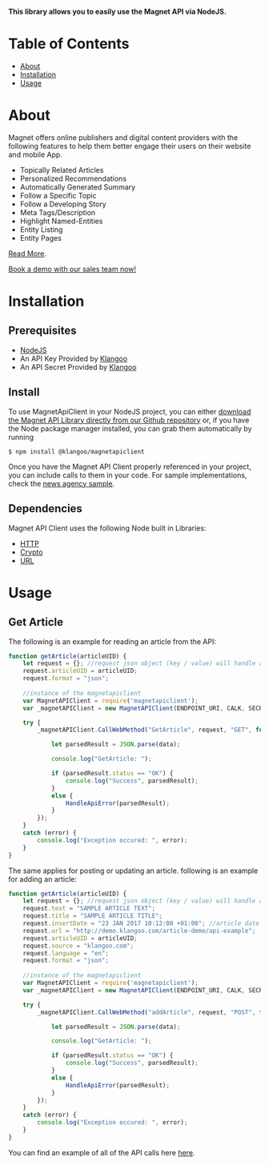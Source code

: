 **This library allows you to easily use the Magnet API via NodeJS.**

# Table of Contents

* [About](#about)
* [Installation](#installation)
* [Usage](#usage)


<a name="about"></a>
# About

Magnet offers online publishers and digital content providers with the following features to help them better engage their users on their website and mobile App.
- Topically Related Articles
- Personalized Recommendations
- Automatically Generated Summary
- Follow a Specific Topic
- Follow a Developing Story
- Meta Tags/Description
- Highlight Named-Entities
- Entity Listing
- Entity Pages

[Read More](http://www.klangoo.com/Engagement.aspx).

[Book a demo with our sales team now!](mailto:sales@klangoo.com)

<a name="installation"></a>
# Installation

## Prerequisites

- [NodeJS](https://nodejs.org/en/download/)
- An API Key Provided by [Klangoo](http://klangoo.com)
- An API Secret Provided by [Klangoo](http://klangoo.com)


## Install

To use MagnetApiClient in your NodeJS project, you can either <a href="https://github.com/Klangoo/MagnetApiClient.Node">download the Magnet API Library directly from our Github repository</a> or, if you have the Node package manager installed, you can grab them automatically by running

```
$ npm install @klangoo/magnetapiclient
```

Once you have the Magnet API Client properly referenced in your project, you can include calls to them in your code.
For sample implementations, check the [news agency sample](https://github.com/Klangoo/MagnetApiClient.Node/blob/master/newsagencysample.js).

## Dependencies

Magnet API Client uses the following Node built in Libraries:
- [HTTP](https://nodejs.org/api/http.html)
- [Crypto](https://nodejs.org/api/crypto.html)
- [URL](https://nodejs.org/api/url.html)


<a name="usage"></a>
# Usage

## Get Article

The following is an example for reading an article from the API:

```javascript
function getArticle(articleUID) {
	let request = {}; //request json object (key / value) will handle all the request parameters.
	request.articleUID = articleUID;
	request.format = "json";
  
	//instance of the magnetapiclient 
	var MagnetAPIClient = require('magnetapiclient');
	var _magnetAPIClient = new MagnetAPIClient(ENDPOINT_URI, CALK, SECRET_KEY);

	try {
		_magnetAPIClient.CallWebMethod("GetArticle", request, "GET", function (data) {

			let parsedResult = JSON.parse(data);

			console.log("GetArticle: ");

			if (parsedResult.status == "OK") {
				console.log("Success", parsedResult);
			}
			else {
				HandleApiError(parsedResult);
			}
		});
	}
	catch (error) {
		console.log("Exception occured: ", error);
	}
}
```

The same applies for posting or updating an article. following is an example for adding an article:

```javascript
function getArticle(articleUID) {
	let request = {}; //request json object (key / value) will handle all the request parameters.
	request.text = "SAMPLE ARTICLE TEXT";
	request.title = "SAMPLE ARTICLE TITLE";
	request.insertDate = "23 JAN 2017 10:12:00 +01:00"; //article date
	request.url = "http://demo.klangoo.com/article-demo/api-example";
	request.articleUID = articleUID;
	request.source = "klangoo.com";
	request.language = "en";
	request.format = "json";
  
	//instance of the magnetapiclient 
	var MagnetAPIClient = require('magnetapiclient');
	var _magnetAPIClient = new MagnetAPIClient(ENDPOINT_URI, CALK, SECRET_KEY);

	try {
		_magnetAPIClient.CallWebMethod("addArticle", request, "POST", function (data) {

			let parsedResult = JSON.parse(data);

			console.log("GetArticle: ");

			if (parsedResult.status == "OK") {
				console.log("Success", parsedResult);
			}
			else {
				HandleApiError(parsedResult);
			}
		});
	}
	catch (error) {
		console.log("Exception occured: ", error);
	}
}
```

You can find an example of all of the API calls here [here](https://github.com/Klangoo/MagnetApiClient.Node/blob/master/newsagencysample.js).

